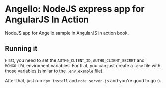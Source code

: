 # Angello: NodeJS express app for AngularJS In Action

NodeJS app for Angello sample in AngularJS in action book.

## Running it

First, you need to set the `AUTH0_CLIENT_ID`, `AUTH0_CLIENT_SECRET` and `MONGO_URL` enviroment variables. For that, you can just create a `.env` file with those variables (similar to the `.env.example` file).

After that, just run `npm install` and `node server.js` and you're good to go :).
